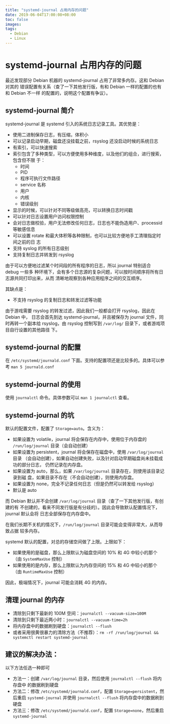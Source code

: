 ```yaml
---
title: "systemd-journal 占用内存的问题"
date: 2019-06-04T17:00:08+08:00
toc: false
images:
tags: 
  - Debian
  - Linux
---
```


# systemd-journal 占用内存的问题


最近发现部分 Debian 机器的 systemd-journal 占用了非常多内存。这和 Debian 对其的
错误配置有关系（查了一下其他发行版，有和 Debian 一样的配置的也有和 Debian 不一样
的配置的，说明这个配置有争议）。


## systemd-journal 简介

systemd-journal 是 systemd 引入的系统日志记录工具。其优势是：

* 使用二进制保存日志，有压缩，体积小
* 可以记录启动早期，磁盘还没挂载之前，rsyslog 还没启动时候的系统日志
* 有索引，可以快速搜索
* 索引包含了多种类型，可以方便使用多种维度，以及他们的组合，进行搜索，包含但不限
  于：
	* 时间
	* PID
	* 程序可执行文件路径
	* service 名称
	* 用户
	* 内核
	* 错误级别
* 显示的时候，可以针对不同等级做高亮，可以转换日志时间戳
* 可以针对日志设置用户访问权限控制
* 会对日志做校验，用户无法修改任何日志，日志也不能伪造用户、processid 等敏感信息
* 可以设置 rotate 和最大体积等各种限制，也可以比较方便地手工清理指定时间之前的日
  志
* 支持 syslog 的所有日志级别
* 支持复制日志并转发到 rsyslog

由于可以方便地过滤某个时间段的所有程序的日志，所以 journal 特别适合 debug 一些多
种环境下，会有多个日志源的复杂问题，可以按时间顺序将所有日志源共同打印出来，从而
清晰地观察到各种应用程序之间的交互顺序。

其缺点是：

* 不支持 rsyslog 的复制日志和转发过滤等功能

由于游戏需要 rsyslog 的转发过滤，因此我们一般都会打开 rsyslog，因此在 Debian 中，
日志会首先到达 systemd-journal，并且被保存为 journal 文件，同时再转一个副本给
rsyslog，由 rsyslog 控制写到 `/var/log/` 目录下，或者游戏项目自行设置的其他路径
下。

## systemd-journal 的配置

在 `/etc/systemd/journald.conf` 下面。支持的配置项还是比较多的。具体可以参考
`man 5 journald.conf`

## systemd-journal 的使用

使用 `journalctl` 命令。具体参数可以 `man 1 journalctl` 查看。


## systemd-journal 的坑


默认的配置文件，配置了 `Storage=auto`。含义为：


* 如果设置为 volatile，journal 将会保存在内存中，使用位于内存盘的
  `/run/log/journal` 目录（会自动创建）
* 如果设置为 persistent，journal 将会保存在磁盘中，使用 `/var/log/journal` 目录
  （会自动创建），如果自动创建失败，以及针对启动早期磁盘尚未挂载成功的部分日志，
  仍然记录在内存盘。
* 如果设置为 auto，那么，如果 `/var/log/journal` 目录存在，则使用该目录记录到磁
  盘，如果目录不存在（不会自动创建），则使用内存盘。
* 如果设置为 none，完全不记录任何日志（但是仍然可以转发给 rsyslog）
* 默认是 auto


而 Debian 默认并不会创建 `/var/log/journal` 目录（查了一下其他发行版，有创建的有
不创建的，看来不同发行版是有分歧的）。因此会导致默认配置情况下，journal 默认会将
日志全部保存在内存盘中。

在我们长期不关机的情况下，`/run/log/journal` 目录可能会变得非常大，从而导致占据
较多内存。

systemd 默认的配置，对总的存储空间做了上限。上限如下：

* 如果使用的是磁盘，那么上限默认为磁盘空间的 10% 和 4G 中较小的那个（由
  `SystemMaxUse` 控制）
* 如果使用的是内存，那么上限默认为内存空间的 15% 和 4G 中较小的那个（由
  `RuntimeMaxUse` 控制）

因此，极端情况下，journal 可能会消耗 4G 的内存。

## 清理 journal 的内存

* 清除到只剩下最新的 100M 空间：`journalctl --vacuum-size=100M`
* 清除到只剩下最近两小时：`journalctl --vacuum-time=2h`
* 将内存盘中的数据刷到硬盘：`journalctl --flush`
* 或者采用很黄很暴力的清除方法（不推荐）：`rm -rf /run/log/journal && systemctl
  restart systemd-journal`

## 建议的解决办法：

以下方法任选一种即可

* 方法一：创建 `/var/log/journal` 目录，然后使用 `journalctl --flush` 将内存盘中
  的数据刷到硬盘
* 方法二：修改 `/etc/systemd/journald.conf`，配置 `Storage=persistent`，然后重启
  `systemd-journal` 并使用 `journalctl --flush` 将内存盘中的数据刷到硬盘
* 方法三：修改 `/etc/systemd/journald.conf`，配置 `Storage=none`，然后重启
  `systemd-journal`
